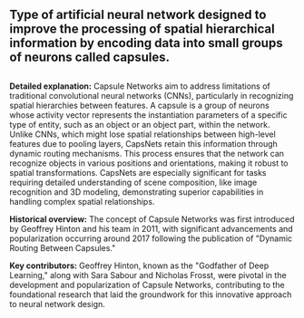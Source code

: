 ## Type of artificial neural network designed to improve the processing of spatial hierarchical information by encoding data into small groups of neurons called capsules.
##
**Detailed explanation:** Capsule Networks aim to address limitations of traditional convolutional neural networks (CNNs), particularly in recognizing spatial hierarchies between features. A capsule is a group of neurons whose activity vector represents the instantiation parameters of a specific type of entity, such as an object or an object part, within the network. Unlike CNNs, which might lose spatial relationships between high-level features due to pooling layers, CapsNets retain this information through dynamic routing mechanisms. This process ensures that the network can recognize objects in various positions and orientations, making it robust to spatial transformations. CapsNets are especially significant for tasks requiring detailed understanding of scene composition, like image recognition and 3D modeling, demonstrating superior capabilities in handling complex spatial relationships.

**Historical overview:** The concept of Capsule Networks was first introduced by Geoffrey Hinton and his team in 2011, with significant advancements and popularization occurring around 2017 following the publication of "Dynamic Routing Between Capsules."

**Key contributors:** Geoffrey Hinton, known as the "Godfather of Deep Learning," along with Sara Sabour and Nicholas Frosst, were pivotal in the development and popularization of Capsule Networks, contributing to the foundational research that laid the groundwork for this innovative approach to neural network design.